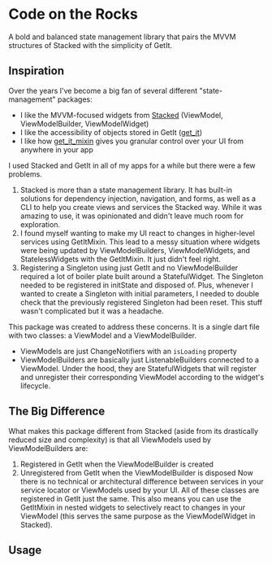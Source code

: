 # Code on the Rocks
A bold and balanced state management library that pairs the MVVM structures of Stacked with the simplicity of GetIt.

## Inspiration
Over the years I've become a big fan of several different "state-management" packages:

- I like the MVVM-focused widgets from [Stacked](https://pub.dev/packages/stacked) (ViewModel, ViewModelBuilder, ViewModelWidget)
- I like the accessibility of objects stored in GetIt ([get_it](https://pub.dev/packages/get_it))
- I like how [get_it_mixin](https://pub.dev/packages/get_it_mixin) gives you granular control over your UI from anywhere in your app

I used Stacked and GetIt in all of my apps for a while but there were a few problems. 
1. Stacked is more than a state management library. It has built-in solutions for dependency injection, navigation, and forms, as well as a CLI to help you create views and services the Stacked way. While it was amazing to use, it was opinionated and didn't leave much room for exploration. 
2. I found myself wanting to make my UI react to changes in higher-level services using GetItMixin. This lead to a messy situation where widgets were being updated by ViewModelBuilders, ViewModelWidgets, and StatelessWidgets with the GetItMixin. It just didn't feel right.
3. Registering a Singleton using just GetIt and no ViewModelBuilder required a lot of boiler plate built around a StatefulWidget. The Singleton needed to be registered in initState and disposed of. Plus, whenever I wanted to create a Singleton with initial parameters, I needed to double check that the previously registered Singleton had been reset. This stuff wasn't complicated but it was a headache.

This package was created to address these concerns. It is a single dart file with two classes: a ViewModel and a ViewModelBuilder. 
- ViewModels are just ChangeNotifiers with an `isLoading` property
- ViewModelBuilders are basically just ListenableBuilders connected to a ViewModel. Under the hood, they are StatefulWidgets that will register and unregister their corresponding ViewModel according to the widget's lifecycle.

## The Big Difference
What makes this package different from Stacked (aside from its drastically reduced size and complexity) is that all ViewModels used by ViewModelBuilders are:
1. Registered in GetIt when the ViewModelBuilder is created
2. Unregistered from GetIt when the ViewModelBuilder is disposed
Now there is no technical or architectural difference between services in your service locator or ViewModels used by your UI. All of these classes are registered in GetIt just the same. This also means you can use the GetItMixin in nested widgets to selectively react to changes in your ViewModel (this serves the same purpose as the ViewModelWidget in Stacked).

## Usage
